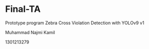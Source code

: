 # Final-TA

Prototype program Zebra Cross Violation Detection with YOLOv9 v1

Muhammad Najmi Kamil

1301213279
